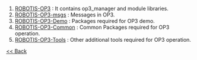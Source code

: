  1. [ROBOTIS-OP3] : It contains op3_manager and module libraries.  
 2. [ROBOTIS-OP3-msgs] : Messages in OP3.  
 3. [ROBOTIS-OP3-Demo] : Packages required for OP3 demo.  
 4. [ROBOTIS-OP3-Common] : Common Packages required for OP3 operation.
 5. [ROBOTIS-OP3-Tools] : Other additional tools required for OP3 operation.


[&lt;&lt; Back](OP3_User's_Guide.md)

[ROBOTIS-OP3]:[ROBOTIS-OP3.md]
[ROBOTIS-OP3-Common]:[ROBOTIS-OP3-Common.md]
[ROBOTIS-OP3-Demo]:[ROBOTIS-OP3-Demo.md]
[ROBOTIS-OP3-msgs]: [ROBOTIS-OP3-msgs.md]
[ROBOTIS-OP3-Tools]:[ROBOTIS-OP3-Tools.md]
